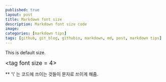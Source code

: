 ```yaml
---
published: true
layout: post
title: Markdown font size
description: Markdown font size code
image:
categories: [markdown tips]
tags: [github, git_blog, githubio, markdown, md, post, markdown tips]
---
```


This is default size.<br>

<font size = 4> \<tag font size = 4> </font>

** '\\' 는 코드에 쓰이는 것들이 문자로 쓰이게 해줌.